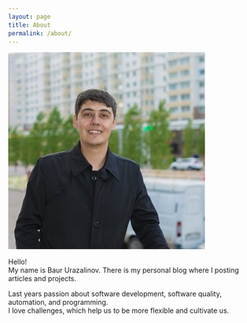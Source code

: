 ```yaml
---
layout: page
title: About
permalink: /about/
---
```


![Baur](/assets/baur.png "Baur Urazalinov")

Hello! <br>
My name is Baur Urazalinov. There is my personal blog where I posting articles and projects. <br>

Last years passion about software development, software quality, automation, and programming. <br>
I love challenges, which help us to be more flexible and cultivate us. <br>
